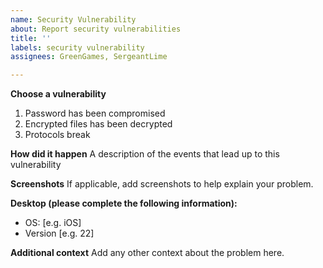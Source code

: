 ```yaml
---
name: Security Vulnerability
about: Report security vulnerabilities
title: ''
labels: security vulnerability
assignees: GreenGames, SergeantLime

---
```


**Choose a vulnerability**
1. Password has been compromised
2. Encrypted files has been decrypted
3. Protocols break

**How did it happen**
A description of the events that lead up to this vulnerability

**Screenshots**
If applicable, add screenshots to help explain your problem.

**Desktop (please complete the following information):**
 - OS: [e.g. iOS]
 - Version [e.g. 22]


**Additional context**
Add any other context about the problem here.
